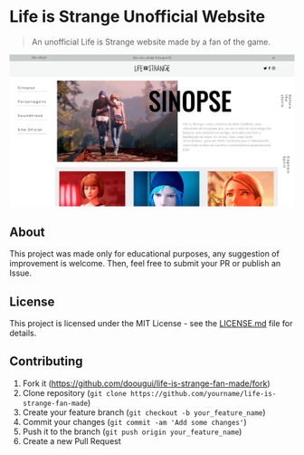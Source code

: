 # Life is Strange Unofficial Website
> An unofficial Life is Strange website made by a fan of the game.

![](header.png)

## About

This project was made only for educational purposes, any suggestion of improvement is welcome. Then, feel free to submit your PR or publish an Issue.

## License

This project is licensed under the MIT License - see the [LICENSE.md](LICENSE.md) file for details.

## Contributing

1. Fork it (https://github.com/doougui/life-is-strange-fan-made/fork)
2. Clone repository (```git clone https://github.com/yourname/life-is-strange-fan-made```)
3. Create your feature branch (```git checkout -b your_feature_name```)
4. Commit your changes (```git commit -am 'Add some changes'```)
5. Push it to the branch (```git push origin your_feature_name```)
5. Create a new Pull Request